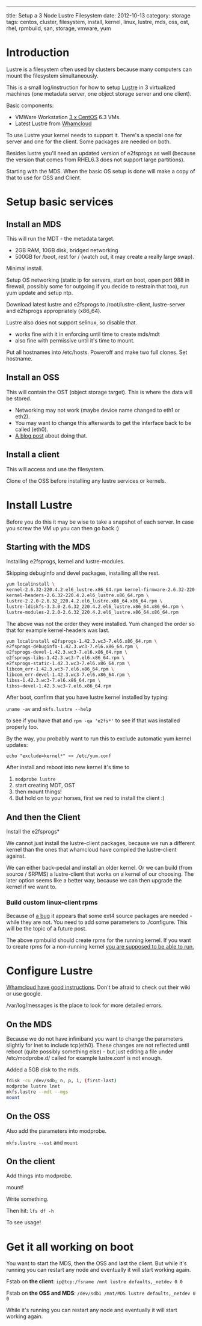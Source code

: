 ---
title: Setup a 3 Node Lustre Filesystem
date: 2012-10-13
category: storage
tags: centos, cluster, filesystem, install, kernel, linux, lustre, mds, oss, ost, rhel, rpmbuild, san, storage, vmware, yum

# Introduction

Lustre is a filesystem often used by clusters because many computers can mount the filesystem simultaneously.

This is a small log/instruction for how to setup [Lustre](http://wiki.whamcloud.com/display/PUB/Documentation "whamcloud wiki") in 3 virtualized machines (one metadata server, one object storage server and one client).

Basic components:

- VMWare Workstation [3 x CentOS](http://www.nic.funet.fi "finnish mirror") 6.3 VMs.
- Latest Lustre from [Whamcloud](http://www.whamcloud.com/ "http://www.whamcloud.com/")

To use Lustre your kernel needs to support it. There's a special one for server and one for the client. Some packages are needed on both.

Besides lustre you'll need an updated version of e2fsprogs as well (because the version that comes from RHEL6.3 does not support large partitions).

Starting with the MDS. When the basic OS setup is done will make a copy of that to use for OSS and Client.

# Setup basic services

## Install an MDS

This will run the MDT - the metadata target.

- 2GB RAM, 10GB disk, bridged networking
- 500GB for /boot, rest for / (watch out, it may create a really large swap).

Minimal install.

Setup OS networking (static ip for servers, start on boot, open port 988 in firewall, possibly some for outgoing if you decide to restrain that too), run yum update and setup ntp.

Download latest lustre and e2fsprogs to /root/lustre-client, lustre-server and e2fsprogs appropriately (x86_64).

Lustre also does not support selinux, so disable that.

- works fine with it in enforcing until time to create mds/mdt
- also fine with permissive until it's time to mount.

Put all hostnames into /etc/hosts. Poweroff and make two full clones. Set hostname.

## Install an OSS

This will contain the OST (object storage target). This is where the data will be stored.

- Networking may not work (maybe device name changed to eth1 or eth2).
- You may want to change this afterwards to get the interface back to be called (eth0).
- [A blog post](http://www.banym.de/linux/centos/change-network-device-name-from-eth1-back-to-eth0) about doing that.

## Install a client

This will access and use the filesystem.

Clone of the OSS before installing any lustre services or kernels.

# Install Lustre

Before you do this it may be wise to take a snapshot of each server. In case you screw the VM up you can then go back :)

## Starting with the MDS

Installing e2fsprogs, kernel and lustre-modules.

Skipping debuginfo and devel packages, installing all the rest.

```bash
yum localinstall \ 
kernel-2.6.32-220.4.2.el6_lustre.x86_64.rpm kernel-firmware-2.6.32-220.4.2.el6_lustre.x86_64.rpm \
kernel-headers-2.6.32-220.4.2.el6_lustre.x86_64.rpm \
lustre-2.2.0-2.6.32_220.4.2.el6_lustre.x86_64.x86_64.rpm \ 
lustre-ldiskfs-3.3.0-2.6.32_220.4.2.el6_lustre.x86_64.x86_64.rpm \
lustre-modules-2.2.0-2.6.32_220.4.2.el6_lustre.x86_64.x86_64.rpm
```

The above was not the order they were installed. Yum changed the order so that for example kernel-headers was last.

```bash
yum localinstall e2fsprogs-1.42.3.wc3-7.el6.x86_64.rpm \
e2fsprogs-debuginfo-1.42.3.wc3-7.el6.x86_64.rpm \
e2fsprogs-devel-1.42.3.wc3-7.el6.x86_64.rpm \
e2fsprogs-libs-1.42.3.wc3-7.el6.x86_64.rpm \
e2fsprogs-static-1.42.3.wc3-7.el6.x86_64.rpm \
libcom_err-1.42.3.wc3-7.el6.x86_64.rpm \
libcom_err-devel-1.42.3.wc3-7.el6.x86_64.rpm \
libss-1.42.3.wc3-7.el6.x86_64.rpm \
libss-devel-1.42.3.wc3-7.el6.x86_64.rpm
```

After boot, confirm that you have lustre kernel installed by typing:

`uname -av` and `mkfs.lustre --help`

to see if you have that and `rpm -qa 'e2fs*'` to see if that was installed properly too.

By the way, you probably want to run this to exclude automatic yum kernel updates:

`echo "exclude=kernel*" >> /etc/yum.conf`

After install and reboot into new kernel it's time to

1. `modprobe lustre`
1. start creating MDT, OST
1. then mount things!
1. But hold on to your horses, first we ned to install the client :)

## And then the Client

Install the e2fsprogs*

We cannot just install the lustre-client packages, because we run a different kernel than the ones that whamcloud have compiled the lustre-client against.

We can either back-pedal and install an older kernel. Or we can build (from source / SRPMS) a lustre-client that works on a kernel of our choosing. The later option seems like a better way, because we can then upgrade the kernel if we want to.

### Build custom linux-client rpms

Because of [a bug](http://jira.whamcloud.com/browse/LU-1868) it appears that some ext4 source packages are needed - while they are not. You need to add some parameters to ./configure. This will be the topic of a future post.

The above rpmbuild should create rpms for the running kernel. If you want to create rpms for a non-running kernel [you are supposed to be able to run.](http://wiki.whamcloud.com/display/PUB/Rebuilding+the+Lustre-client+rpms+for+a+new+kernel "whamcloud wiki")

# Configure Lustre

[Whamcloud have good instructions](http://wiki.whamcloud.com/display/PUB/Create+and+Mount+a+Lustre+Filesystem). Don't be afraid to check out their wiki or use google.

/var/log/messages is the place to look for more detailed errors.

## On the MDS

Because we do not have infiniband you want to change the parameters slightly for lnet to include tcp(eth0). These changes are not reflected until reboot (quite possibly something else) - but just editing a file under /etc/modprobe.d/ called for example lustre.conf is not enough.

Added a 5GB disk to the mds.

```bash
fdisk -cu /dev/sdb; n, p, 1, (first-last)
modprobe lustre lnet
mkfs.lustre --mdt --mgs
mount
```

## On the OSS

Also add the parameters into modprobe.

`mkfs.lustre --ost` and `mount`

## On the client

Add things into modprobe.

mount!

Write something.

Then hit: `lfs df -h`

To see usage!

# Get it all working on boot

You want to start the MDS, then the OSS and last the client. But while it's running you can restart any node and eventually it will start working again.

Fstab on **the client**: `ip@tcp:/fsname /mnt lustre defaults,_netdev 0 0`

Fstab on **the OSS and MDS**: `/dev/sdb1 /mnt/MDS lustre defaults,_netdev 0 0`

While it's running you can restart any node and eventually it will start working again.
